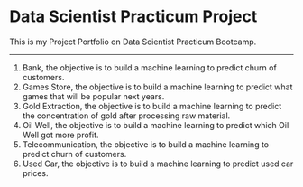 # Data Scientist Practicum Project

This is my Project Portfolio on Data Scientist Practicum Bootcamp.

---
1. Bank, the objective is to build a machine learning to predict churn of customers.
2. Games Store, the objective is to build a machine learning to predict what games that will be popular next years.
3. Gold Extraction, the objective is to build a machine learning to predict the concentration of gold after processing raw material.
4. Oil Well, the objective is to build a machine learning to predict which Oil Well got more profit.
5. Telecommunication, the objective is to build a machine learning to predict churn of customers.
6. Used Car, the objective is to build a machine learning to predict used car prices.
